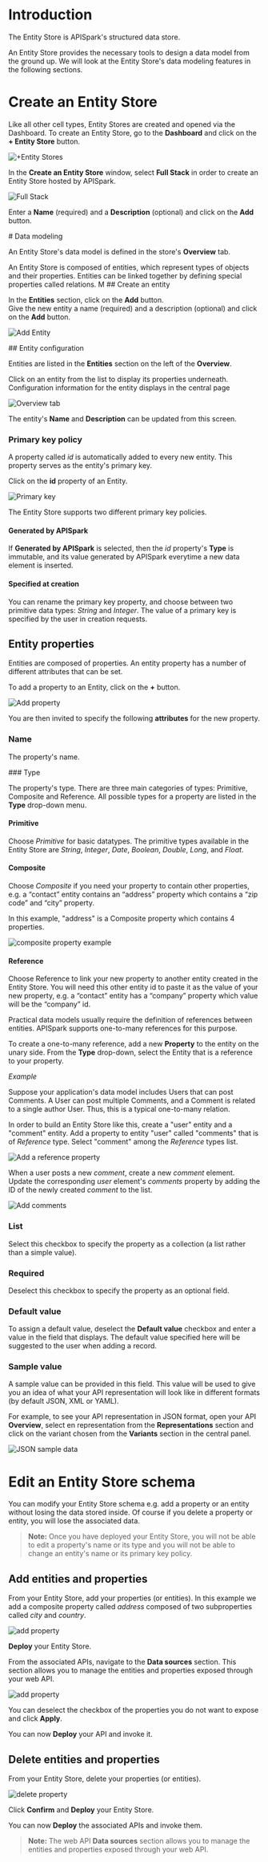 # Introduction

The Entity Store is APISpark's structured data store.  

An Entity Store provides the necessary tools to design a data model from the ground up. We will look at the Entity Store's data modeling features in the following sections.


# Create an Entity Store

Like all other cell types, Entity Stores are created and opened via the Dashboard. To create an Entity Store, go to the **Dashboard** and click on the **+ Entity Store** button.

![+Entity Stores](images/entity-store.jpg "+Entity Stores")

In the **Create an Entity Store** window, select **Full Stack** in order to create an Entity Store hosted by APISpark.

![Full Stack](images/full-stack.jpg "Full Stack")

Enter a **Name** (required) and a **Description** (optional) and click on the **Add** button.

# Data modeling

An Entity Store's data model is defined in the store's **Overview** tab.

An Entity Store is composed of entities, which represent types of objects and their properties. Entities can be linked together by defining special properties called relations.
M
## Create an entity

In the **Entities** section, click on the **Add** button.  
Give the new entity a name (required) and a description (optional) and click on the **Add** button.

![Add Entity](images/add-an-entity.jpg "Add Entity")

## Entity configuration

Entities are listed in the **Entities** section on the left of the **Overview**.

Click on an entity from the list to display its properties underneath. Configuration information for the entity displays in the central page

![Overview tab](images/overview-tab.jpg "Overview tab")

The entity's **Name** and **Description** can be updated from this screen.

### Primary key policy

A property called *id* is automatically added to every new entity. This property serves as the entity's primary key.

Click on the **id** property of an Entity.

![Primary key](images/pk-policy.jpg "Primary key")

The Entity Store supports two different primary key policies.

#### Generated by APISpark

If **Generated by APISpark** is selected, then the *id* property's **Type** is immutable, and its value generated by APISpark everytime a new data element is inserted.

#### Specified at creation

You can rename the primary key property, and choose between two primitive data types: *String* and *Integer*. The value of a primary key is specified by the user in creation requests.

## Entity properties

Entities are composed of properties. An entity property has a number of different attributes that can be set.

To add a property to an Entity, click on the **+** button.

![Add property](images/add-property.jpg "Add property")

You are then invited to specify the following **attributes** for the new property.

### Name

The property's name.

### Type

The property's type. There are three main categories of types: Primitive, Composite and Reference. All possible types for a property are listed in the **Type** drop-down menu.

#### Primitive

Choose *Primitive* for basic datatypes. The primitive types available in the Entity Store are *String*, *Integer*, *Date*, *Boolean*, *Double*, *Long*, and *Float*.

#### Composite

Choose *Composite* if you need your property to contain other properties, e.g. a “contact” entity contains an “address” property which contains a “zip code” and “city” property.

In this example, "address" is a Composite property which contains 4 properties.

![composite property example](images/composite-properties.jpg "composite property example")

#### Reference

Choose Reference to link your new property to another entity created in the Entity Store. You will need this other entity id to paste it as the value of your new property, e.g. a “contact” entity has a “company” property which value will be the “company” id.

Practical data models usually require the definition of references between entities. APISpark supports one-to-many references for this purpose.

To create a one-to-many reference, add a new **Property** to the entity on the unary side. From the **Type** drop-down, select the Entity that is a reference to your property.

*Example*

Suppose your application's data model includes Users that can post Comments. A User can post multiple Comments, and a Comment is related to a single author User. Thus, this is a typical one-to-many relation.

In order to build an Entity Store like this, create a "user" entity and a "comment" entity. Add a property to entity "user" called "comments" that is of *Reference* type. Select "comment" among the *Reference* types list.

![Add a reference property](images/reference-example.jpg "Add a reference property")

When a user posts a new *comment*, create a new *comment* element. Update the corresponding *user* element's *comments* property by adding the ID of the newly created *comment* to the list.

![Add comments](images/add-comments-example.jpg "Add comments")

### List

Select this checkbox to specify the property as a collection (a list rather than a simple value).

### Required

Deselect this checkbox to specify the property as an optional field.


### Default value

To assign a default value, deselect the **Default value** checkbox and enter a value in the field that displays. The default value specified here will be suggested to the user when adding a record.

### Sample value

A sample value can be provided in this field. This value will be used to give you an idea of what your API representation will look like in different formats (by default JSON, XML or YAML).

For example, to see your API representation in JSON format, open your API **Overview**, select en representation from the **Representations** section and click on the variant chosen from the **Variants** section in the central panel.

![JSON sample data](images/json-sample-data.jpg "JSON sample data")


# <a class="anchor" name="edit-schema"></a>Edit an Entity Store schema

You can modify your Entity Store schema e.g. add a property or an entity without losing the data stored inside. Of course if you delete a property or entity, you will lose the associated data.

>**Note:** Once you have deployed your Entity Store, you will not be able to edit a property's name or its type and you will not be able to change an entity's name or its primary key policy.

## Add entities and properties

From your Entity Store, add your properties (or entities). In this example we add a composite property called *address* composed of two subproperties called *city* and *country*.

![add property](images/add-property2.jpg "add property")

**Deploy** your Entity Store.

From the associated APIs, navigate to the **Data sources** section. This section allows you to manage the entities and properties exposed through your web API.

![add property](images/update-data-sources.jpg "add property")

You can deselect the checkbox of the properties you do not want to expose and click **Apply**.

You can now **Deploy** your API and invoke it.

## Delete entities and properties

From your Entity Store, delete your properties (or entities).

![delete property](images/delete-property.jpg "delete property")

Click **Confirm** and **Deploy** your Entity Store.

You can now **Deploy** the associated APIs and invoke them.

>**Note:** The web API **Data sources** section allows you to manage the entities and properties exposed through your web API.

<!--
There are three types of relations available: association, aggregation, and composition.
-->

<!--
##### Association and aggregation relations

Currently, association and aggregation relations have the same semantics: they represent a reference to another object. In practice this means that one object will contain a reference to another object through knowledge of the referred object's primary key.

##### Composition relation

The particularity of the “composition” relation is that if entity A is “composed” by entity B, then deleting a data entry of type A will result in the deletion of the data entries of type B that compose it.
-->
